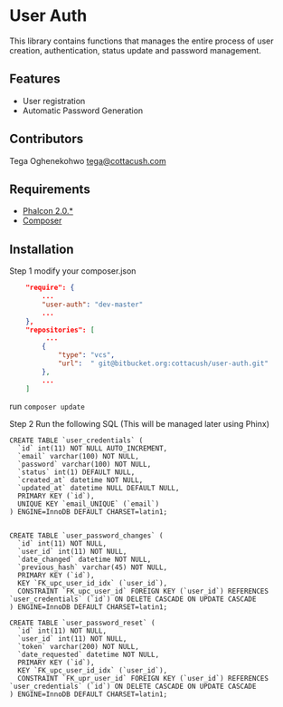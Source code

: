 User Auth
=============
This library contains functions that manages the entire process of user creation, authentication, status update and password management.


Features
--------
* User registration
* Automatic Password Generation


Contributors
------------
Tega Oghenekohwo <tega@cottacush.com>


Requirements
------------
* [Phalcon 2.0.*](https://docs.phalconphp.com/en/latest/reference/install.html)
* [Composer](https://getcomposer.org/doc/00-intro.md#using-composer)



Installation
------------
Step 1
modify your composer.json

```json
    "require": {
        ...
        "user-auth": "dev-master"
        ...
    },
    "repositories": [
         ...
        {
            "type": "vcs",
            "url":  " git@bitbucket.org:cottacush/user-auth.git"
        },
        ...
    ]
```

run `composer update`


Step 2
Run the following SQL (This will be managed later using Phinx)

```
CREATE TABLE `user_credentials` (
  `id` int(11) NOT NULL AUTO_INCREMENT,
  `email` varchar(100) NOT NULL,
  `password` varchar(100) NOT NULL,
  `status` int(1) DEFAULT NULL,
  `created_at` datetime NOT NULL,
  `updated_at` datetime NULL DEFAULT NULL,
  PRIMARY KEY (`id`),
  UNIQUE KEY `email_UNIQUE` (`email`)
) ENGINE=InnoDB DEFAULT CHARSET=latin1;


CREATE TABLE `user_password_changes` (
  `id` int(11) NOT NULL,
  `user_id` int(11) NOT NULL,
  `date_changed` datetime NOT NULL,
  `previous_hash` varchar(45) NOT NULL,
  PRIMARY KEY (`id`),
  KEY `FK_upc_user_id_idx` (`user_id`),
  CONSTRAINT `FK_upc_user_id` FOREIGN KEY (`user_id`) REFERENCES `user_credentials` (`id`) ON DELETE CASCADE ON UPDATE CASCADE
) ENGINE=InnoDB DEFAULT CHARSET=latin1;

CREATE TABLE `user_password_reset` (
  `id` int(11) NOT NULL,
  `user_id` int(11) NOT NULL,
  `token` varchar(200) NOT NULL,
  `date_requested` datetime NOT NULL,
  PRIMARY KEY (`id`),
  KEY `FK_upc_user_id_idx` (`user_id`),
  CONSTRAINT `FK_upr_user_id` FOREIGN KEY (`user_id`) REFERENCES `user_credentials` (`id`) ON DELETE CASCADE ON UPDATE CASCADE
) ENGINE=InnoDB DEFAULT CHARSET=latin1;
```